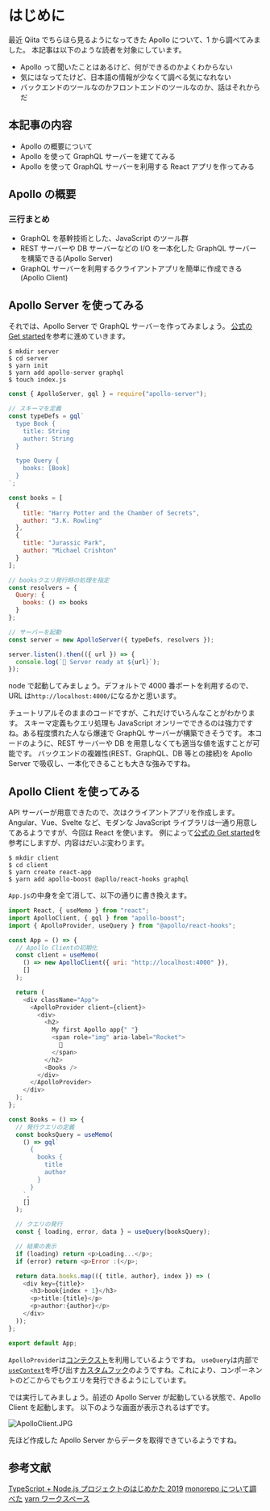 # はじめに

最近 Qiita でちらほら見るようになってきた Apollo について、1 から調べてみました。
本記事は以下のような読者を対象にしています。

- Apollo って聞いたことはあるけど、何ができるのかよくわからない
- 気にはなってたけど、日本語の情報が少なくて調べる気になれない
- バックエンドのツールなのかフロントエンドのツールなのか、話はそれからだ

## 本記事の内容

- Apollo の概要について
- Apollo を使って GraphQL サーバーを建ててみる
- Apollo を使って GraphQL サーバーを利用する React アプリを作ってみる

## Apollo の概要

### 三行まとめ

- GraphQL を基幹技術とした、JavaScript のツール群
- REST サーバーや DB サーバーなどの I/O を一本化した GraphQL サーバーを構築できる(Apollo Server)
- GraphQL サーバーを利用するクライアントアプリを簡単に作成できる(Apollo Client)

## Apollo Server を使ってみる

それでは、Apollo Server で GraphQL サーバーを作ってみましょう。
[公式の Get started](https://www.apollographql.com/docs/apollo-server/getting-started/)を参考に進めていきます。

```console
$ mkdir server
$ cd server
$ yarn init
$ yarn add apollo-server graphql
$ touch index.js
```

```javascript:index.js
const { ApolloServer, gql } = require("apollo-server");

// スキーマを定義
const typeDefs = gql`
  type Book {
    title: String
    author: String
  }

  type Query {
    books: [Book]
  }
`;

const books = [
  {
    title: "Harry Potter and the Chamber of Secrets",
    author: "J.K. Rowling"
  },
  {
    title: "Jurassic Park",
    author: "Michael Crishton"
  }
];

// booksクエリ発行時の処理を指定
const resolvers = {
  Query: {
    books: () => books
  }
};

// サーバーを起動
const server = new ApolloServer({ typeDefs, resolvers });

server.listen().then(({ url }) => {
  console.log(`🚀 Server ready at ${url}`);
});
```

node で起動してみましょう。デフォルトで 4000 番ポートを利用するので、URL は`http://localhost:4000/`になるかと思います。

チュートリアルそのままのコードですが、これだけでいろんなことがわかります。
スキーマ定義もクエリ処理も JavaScript オンリーでできるのは強力ですね。ある程度慣れた人なら爆速で GraphQL サーバーが構築できそうです。
本コードのように、REST サーバーや DB を用意しなくても適当な値を返すことが可能です。
バックエンドの複雑性(REST、GraphQL、DB 等との接続)を Apollo Server で吸収し、一本化できることも大きな強みですね。

## Apollo Client を使ってみる

API サーバーが用意できたので、次はクライアントアプリを作成します。Angular、Vue、Svelte など、モダンな JavaScript ライブラリは一通り用意してあるようですが、今回は React を使います。
例によって[公式の Get started](https://www.apollographql.com/docs/react/get-started/)を参考にしますが、内容はだいぶ変わります。

```console
$ mkdir client
$ cd client
$ yarn create react-app
$ yarn add apollo-boost @apllo/react-hooks graphql
```

`App.js`の中身を全て消して、以下の通りに書き換えます。

```javascript:App.js
import React, { useMemo } from "react";
import ApolloClient, { gql } from "apollo-boost";
import { ApolloProvider, useQuery } from "@apollo/react-hooks";

const App = () => {
  // Apollo Clientの初期化
  const client = useMemo(
    () => new ApolloClient({ uri: "http://localhost:4000" }),
    []
  );

  return (
    <div className="App">
      <ApolloProvider client={client}>
        <div>
          <h2>
            My first Apollo app{" "}
            <span role="img" aria-label="Rocket">
              🚀
            </span>
          </h2>
          <Books />
        </div>
      </ApolloProvider>
    </div>
  );
};

const Books = () => {
  // 発行クエリの定義
  const booksQuery = useMemo(
    () => gql`
      {
        books {
          title
          author
        }
      }
    `,
    []
  );

  // クエリの発行
  const { loading, error, data } = useQuery(booksQuery);

  // 結果の表示
  if (loading) return <p>Loading...</p>;
  if (error) return <p>Error :(</p>;

  return data.books.map(({ title, author}, index }) => (
    <div key={title}>
      <h3>book{index + 1}</h3>
      <p>title:{title}</p>
      <p>author:{author}</p>
    </div>
  ));
};

export default App;
```

`ApolloProvider`は[コンテクスト](https://ja.reactjs.org/docs/context.html)を利用しているようですね。
`useQuery`は内部で[`useContext`](https://ja.reactjs.org/docs/hooks-reference.html#usecontext)を呼び出す[カスタムフック](https://ja.reactjs.org/docs/hooks-custom.html)のようですね。これにより、コンポーネントのどこからでもクエリを発行できるようにしています。

では実行してみましょう。前述の Apollo Server が起動している状態で、Apollo Client を起動します。
以下のような画面が表示されるはずです。

![ApolloClient.JPG](https://qiita-image-store.s3.ap-northeast-1.amazonaws.com/0/213374/a5e82678-7565-6d67-7341-e93ad024bd2d.jpeg)

先ほど作成した Apollo Server からデータを取得できているようですね。

## 参考文献

[TypeScript + Node.js プロジェクトのはじめかた 2019](https://qiita.com/notakaos/items/3bbd2293e2ff286d9f49#7-%E9%96%8B%E7%99%BA%E3%81%AE%E5%8A%B9%E7%8E%87%E3%82%92%E3%81%82%E3%81%92%E3%82%8B-ts-node--ts-node-dev)
[monorepo について調べた](https://qiita.com/macoshita/items/0c7bfc162e4a6db26219)
[yarn ワークスペース](https://yarnpkg.com/lang/ja/docs/workspaces/)

